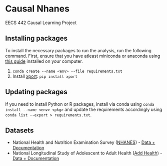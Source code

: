 # Causal Nhanes
EECS 442 Causal Learning Project


## Installing packages
To install the necessary packages to run the analysis, run the following command. First, ensure that you have atleast miniconda or anaconda using [this guide](https://conda.io/docs/user-guide/install/download.html) installed on your computer.
 1. `conda create --name <env> --file requirements.txt`
 2. Install [xport](https://pypi.python.org/pypi/xport/): `pip install xport`

## Updating packages
If you need to install Python or R packages, install via conda using `conda install --name <env> <pkg>` and update the requirements accordingly using `conda list --export > requirements.txt`.

## Datasets
 - National Health and Nutrition Examination Survey ([NHANES](https://www.cdc.gov/nchs/nhanes/index.htm)) - [Data + Documentation](https://wwwn.cdc.gov/nchs/nhanes/continuousnhanes/default.aspx?BeginYear=2015)
 - National Longitudinal Study of Adolescent to Adult Health ([Add Health](http://www.cpc.unc.edu/projects/addhealth)) - [Data + Documentation](https://www.icpsr.umich.edu/icpsrweb/DSDR/studies/21600)
